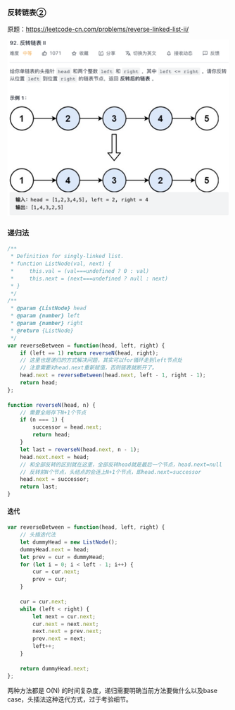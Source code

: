 ### 反转链表②

原题：https://leetcode-cn.com/problems/reverse-linked-list-ii/

![reverse-linked-list-ii](./../../../assets/algorithm/linked-list/reverse-linked-list-ii.png)

### 递归法

```js
/**
 * Definition for singly-linked list.
 * function ListNode(val, next) {
 *     this.val = (val===undefined ? 0 : val)
 *     this.next = (next===undefined ? null : next)
 * }
 */
/**
 * @param {ListNode} head
 * @param {number} left
 * @param {number} right
 * @return {ListNode}
 */
var reverseBetween = function(head, left, right) {
    if (left == 1) return reverseN(head, right);
    // 这里也是递归的方式解决问题，其实可以for循环走到left节点处
    // 注意需要对head.next重新赋值，否则链表就断开了。
    head.next = reverseBetween(head.next, left - 1, right - 1);
    return head;
};

function reverseN(head, n) {
    // 需要全局存下N+1个节点
    if (n === 1) {
        successor = head.next;
        return head;
    }
    let last = reverseN(head.next, n - 1);
    head.next.next = head;
    // 和全部反转的区别就在这里，全部反转head就是最后一个节点，head.next=null
    // 反转前N个节点，头结点的会连上N+1个节点，即head.next=successor
    head.next = successor;
    return last;
}
```

#### 迭代
```js
var reverseBetween = function(head, left, right) {
    // 头插迭代法
    let dummyHead = new ListNode();
    dummyHead.next = head;
    let prev = cur = dummyHead;
    for (let i = 0; i < left - 1; i++) {
        cur = cur.next;
        prev = cur;
    }

    cur = cur.next;
    while (left < right) {
        let next = cur.next;
        cur.next = next.next;
        next.next = prev.next;
        prev.next = next;
        left++;
    }

    return dummyHead.next;
};
```

两种方法都是 O(N) 的时间复杂度，递归需要明确当前方法要做什么以及base case，头插法这种迭代方式，过于考验细节。
